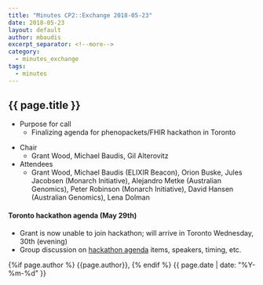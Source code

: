 ```yaml
---
title: "Minutes CP2::Exchange 2018-05-23"
date: 2018-05-23
layout: default
author: mbaudis
excerpt_separator: <!--more-->
category:
  - minutes_exchange
tags:
  - minutes
---
```


<!--   Please edit the title above                                  -->
<!--   Please edit the author above                                 -->
<!--   Please edit the category above if not "news"                -->
<!--   Please add tags                                              -->
<!--   You may replace the "{{ page.title }}" below with your title -->
<!--   Content above "more" will appear in excerpts                 -->

<!-- CONTENT -->

## {{ page.title }}

* Purpose for call
    * Finalizing agenda for phenopackets/FHIR hackathon in Toronto
<!--more-->
* Chair
    * Grant Wood, Michael Baudis, Gil Alterovitz
* Attendees
    * Grant Wood, Michael Baudis (ELIXIR Beacon), Orion Buske, Jules Jacobsen (Monarch Initiative), Alejandro Metke (Australian Genomics), Peter Robinson (Monarch Initiative), David Hansen (Australian Genomics), Lena Dolman

####  Toronto hackathon agenda (May 29th)

* Grant is now unable to join hackathon; will arrive in Toronto Wednesday, 30th (evening)
* Group discussion on [hackathon agenda](https://docs.google.com/document/d/1KpsV9UgU_oSoQubGHTTQLIQEz29xSve_6sIrIeZNbqs/edit) items, speakers, timing, etc.

<!-- / CONTENT -->

<div class="pagestamp">
{%if page.author %}
  {{page.author}},
{% endif %}
{{ page.date | date: "%Y-%m-%d" }}
</div>
